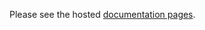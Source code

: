 Please see the hosted [documentation pages](http://web.math.ucsb.edu/~atzberg/gd_vae_docs/html/index.html).

